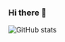 ### Hi there 👋
![GitHub stats](https://github-readme-stats.vercel.app/api?username=NebulousPigeon&theme=tokyonight&show_icons=true)
